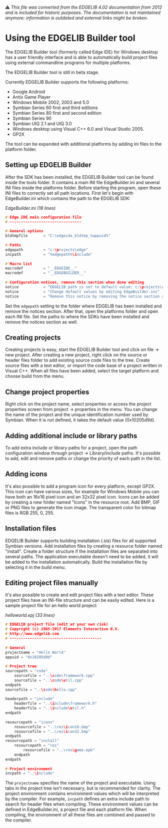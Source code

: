 :warning: _This file was converted from the EDGELIB 4.02 documentation from 2012 and is included for historic purposes. The documentation is not maintained anymore: information is outdated and external links might be broken._

# Using the EDGELIB Builder tool

The EDGELIB Builder tool (formerly called Edge IDE) for Windows desktop has a user friendly interface and is able to automatically build project files using external commandline programs for multiple platforms.

The EDGELIB Builder tool is still in beta stage.

Currently EDGELIB Builder supports the following platforms:

* Google Android
* Antix Game Player
* Windows Mobile 2002, 2003 and 5.0
* Symbian Series 60 first and third editions
* Symbian Series 80 first and second edition
* Symbian Series 90
* Symbian UIQ 2.1 and UIQ 3.0
* Windows desktop using Visual C++ 6.0 and Visual Studio 2005.
* GP2X

The tool can be expanded with additional platforms by adding ini files to the platform folder.

## Setting up EDGELIB Builder
After the SDK has been installed, the EDGELIB Builder tool can be found inside the tools folder. It contains a main INI file EdgeBuilder.ini and several INI files inside the platforms folder. Before starting the program, open these INI files to correctly set all path locations. First let's begin with EdgeBuilder.ini which contains the path to the EDGELIB SDK:

_EdgeBuilder.ini (18 lines)_
```c++
# Edge IDE main configuration file
# --------------------------------
 
# General options
bldtmpfile       = "C:\edgeide_bldtmp_%appuid%"
 
# Paths
edgepath         = "c:\projects\edge"
incpath          = "%edgepath%\include"
 
# Macro list
macrodef         = "__EDGEIDE__"
macrodef         = "__EDGEBUILDER__"
 
# Configuration notices, remove this section when done editing
notice           = "EDGELIB path is set to default value: c:\projects\edge"
notice           = "Change default values by editing EdgeBuilder.ini"
notice           = "Remove this notice by removing the notice section at the bottom of EdgeBuilder.ini"
```

Set the `edgepath` setting to the folder where EDGELIB has been installed and remove the notices section. After that, open the platforms folder and open each INI file. Set the paths to where the SDKs have been installed and remove the notices section as well.

## Creating projects
Creating projects is easy, start the EDGELIB Builder tool and click on file -> new project. After creating a new project, right click on the source or header files folder to add existing source code files to the tree. Create source files with a text editor, or import the code base of a project written in Visual C++. When all files have been added, select the target platform and choose build from the menu.

## Change project properties
Right click on the project name, select properties or access the project properties screen from project -> properties in the menu. You can change the name of the project and the unique identification number used by Symbian. When it is not defined, it takes the default value (0x10205d9d).

## Adding additional include or library paths
To add extra include or library paths for a project, open the path configuration window through project -> Library/include paths. It's possible to add, edit and remove paths or change the priority of each path in the list.

## Adding icons
It's also possible to add a program icon for every platform, except GP2X. This icon can have various sizes, for example for Windows Mobile you can have both an 16x16 pixel icon and an 32x32 pixel icon. Icons can be added by creating a new folder named "Icons" in the resource root. Add BMP, GIF or PNG files to generate the icon image. The transparent color for bitmap files is RGB 255, 0, 255.

## Installation files
EDGELIB Builder supports building installation (.sis) files for all supported Symbian versions. Add installation files by creating a resource folder named "install". Create a folder structure if the installation files are separated into several paths. The application executable doesn't need to be added, it will be added to the installation automatically. Build the installation file by selecting it in the build menu.

## Editing project files manually
It's also possible to create and edit project files with a text editor. These project files have an INI-file structure and can be easily edited. Here is a sample project file for an hello world project:

_helloworld.epj (33 lines)_
```c++
# EDGELIB project file (edit at your own risk)
# Copyright (c) 2005-2017 Elements Interactive B.V.
# http://www.edgelib.com
# -----------------------------------------
 
# General
projectname = "Hello World"
appuid = "0x10205d9d"
 
# Project tree
sourcepath = "code"
    sourcefile = "..\code\framework.cpp"
    sourcefile = "..\code\util.cpp"
endpath
sourcefile = "..\code\hello.cpp"
 
headerpath = "include"
    headerfile = "..\include\framework.h"
    headerfile = "..\include\util.h"
endpath
 
resourcepath = "icons"
    resourcefile = "..\res\icon16.bmp"
    resourcefile = "..\res\icon32.bmp"
endpath
resourcepath = "install"
    resourcepath = "res"
        resourcefile = "..\res\game.epk"
    endpath
endpath
 
# Project environment
incpath = "..\include"
```

The `projectname` specifies the name of the project and executable. Using tabs in the project tree isn't necessary, but is recommended for clarity. The project environment contains environment values which will be interpreted by the compiler. For example, `incpath` defines an extra include path to search for header files when compiling. These environment values can be defined in EdgeBuilder.ini, a project file and each platform file. When compiling, the environment of all these files are combined and passed to the compiler.

